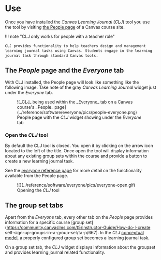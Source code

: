 <!--
 Copyright (C) 2024 David Jones
 
 This program is free software: you can redistribute it and/or modify
 it under the terms of the GNU Affero General Public License as
 published by the Free Software Foundation, either version 3 of the
 License, or (at your option) any later version.
 
 This program is distributed in the hope that it will be useful,
 but WITHOUT ANY WARRANTY; without even the implied warranty of
 MERCHANTABILITY or FITNESS FOR A PARTICULAR PURPOSE.  See the
 GNU Affero General Public License for more details.
 
 You should have received a copy of the GNU Affero General Public License
 along with this program.  If not, see <https://www.gnu.org/licenses/>.
-->

# Use

Once you have [installed the _Canvas Learning Journal_ (_CLJ_) tool](./install.md) you use the tool by visiting [the People page](https://community.canvaslms.com/t5/Instructor-Guide/How-do-I-use-the-People-page-in-a-course-as-an-instructor/ta-p/667) of a Canvas course site.

!!! note "CLJ only works for people with a teacher role"

    CLJ provides functionality to help teachers design and management learning journal tasks using Canvas. Students engage in the learning journal task through standard Canvas tools.

## The _People_ page and the _Everyone_ tab

With CLJ installed, the People page will look like something like the following image. Take note of the gray _Canvas Learning Journal_ widget just under the _Everyone_ tab.

<figure markdown>
![_CLJ_ being used within the _Everyone_ tab on a Canvas course's _People_ page](../reference/software/everyone/pics/people-everyone.png)
<figcaption>People page with the <em>CLJ</em> widget showing under the <em>Everyone</em> tab</figcaption>
</figure>

### Open the _CLJ_ tool

By default the CLJ tool is closed. You open it by clicking on the arrow icon located to the left of the title. Once open the tool will display information about any existing group sets within the course and provide a button to create a new learning journal task.

See the [_everyone_ reference page](../reference/software/everyone/index.md) for more detail on the functionality available from the People page.

<figure markdown>
![](../reference/software/everyone/pics/everyone-open.gif)
<figcaption>Opening the <em>CLJ</em> tool</figcaption>
</figure>

## The group set tabs

Apart from the _Everyone_ tab, every other tab on the _People_ page provides information for a specific course [group set](https://community.canvaslms.com/t5/Instructor-Guide/How-do-I-create self-sign-up-groups-in-a-group-set/ta-p/667). In the _CLJ_ [conceptual model](../reference/conceptual/index.md), a properly configured group set becomes a learning journal task.

On a group set tab, the _CLJ_ widget displays information about the groupset and provides learning journal related functionality.


